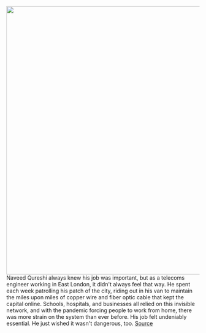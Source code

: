 <img src='https://cdn.vox-cdn.com/thumbor/yhHfvUXXAdOzcNpuKHQjoGDeyLQ=/0x0:2040x1360/1200x675/filters:focal(857x517:1183x843)/cdn.vox-cdn.com/uploads/chorus_image/image/66888652/VRG_ILLO_4037_5G_001.0.jpg' width='700px' /><br/>
Naveed Qureshi always knew his job was important, but as a telecoms engineer working in East London, it didn't always feel that way. He spent each week patrolling his patch of the city, riding out in his van to maintain the miles upon miles of copper wire and fiber optic cable that kept the capital online. Schools, hospitals, and businesses all relied on this invisible network, and with the pandemic forcing people to work from home, there was more strain on the system than ever before. His job felt undeniably essential. He just wished it wasn't dangerous, too.
<a href='https://www.theverge.com/2020/6/3/21276912/5g-conspiracy-theories-coronavirus-uk-telecoms-engineers-attacks-abuse'> Source <a/>